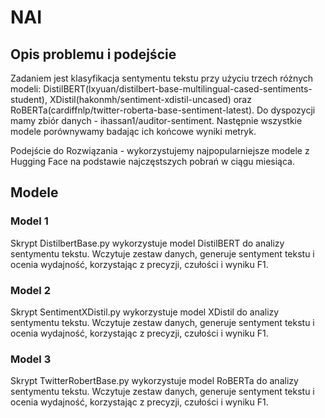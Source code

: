 # NAI
## Opis problemu i podejście
Zadaniem jest klasyfikacja sentymentu tekstu przy użyciu trzech różnych modeli: DistilBERT(lxyuan/distilbert-base-multilingual-cased-sentiments-student), XDistil(hakonmh/sentiment-xdistil-uncased) oraz RoBERTa(cardiffnlp/twitter-roberta-base-sentiment-latest). Do dyspozycji mamy zbiór danych - ihassan1/auditor-sentiment. Następnie wszystkie modele porównywamy badając ich końcowe wyniki metryk.

Podejście do Rozwiązania - wykorzystujemy najpopularniejsze modele z Hugging Face na podstawie najczęstszych pobrań w ciągu miesiąca.
## Modele
### Model 1
Skrypt DistilbertBase.py wykorzystuje model DistilBERT do analizy sentymentu tekstu. Wczytuje zestaw danych, generuje sentyment tekstu i ocenia wydajność, korzystając z precyzji, czułości i wyniku F1.
### Model 2
Skrypt SentimentXDistil.py wykorzystuje model XDistil do analizy sentymentu tekstu. Wczytuje zestaw danych, generuje sentyment tekstu i ocenia wydajność, korzystając z precyzji, czułości i wyniku F1.
### Model 3
Skrypt TwitterRobertBase.py wykorzystuje model RoBERTa do analizy sentymentu tekstu. Wczytuje zestaw danych, generuje sentyment tekstu i ocenia wydajność, korzystając z precyzji, czułości i wyniku F1.
